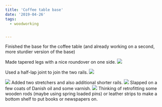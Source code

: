 ```yaml
---
title: 'Coffee table base'
date: '2019-04-26'
tags:
  - woodworking


---
```


Finished the base for the coffee table (and already working on a second, more sturdier version of the base)

Made tapered legs with a nice roundover on one side.
![](/images/Walnut%20Coffee%20Table%20Legs.jpg)

Used a half-lap joint to join the two rails.
![](/images/Walnut%20Coffee%20Table%20Base1.jpg)

![](/images/Walnut%20Coffee%20Table%20Base2.jpg)
Added two stretchers and also additional shorter rails.
![](/images/Walnut%20Coffee%20Table%20Base3.jpg)
Slapped on a few coats of Danish oil and some varnish.
![](/images/Walnut%20Coffee%20Table%20Base5.jpg)
Thinking of retrofitting some wooden rods (maybe using spring loaded pins) or leather strips to make a bottom shelf to put books or newspapers on.